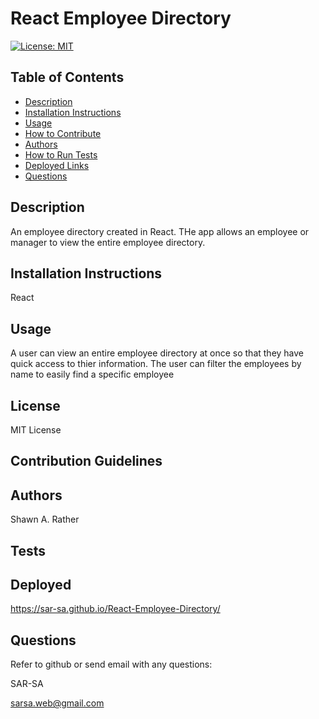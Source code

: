 # React Employee Directory

[![License: MIT](https://img.shields.io/badge/License-MIT-yellow.svg)](https://opensource.org/licenses/MIT)
## Table of Contents
- [Description](#descriptiongo)
- [Installation Instructions](#installgo)
- [Usage](#usagego)
- [How to Contribute](#contrigo)
- [Authors](#authorgo)
- [How to Run Tests](#testsgo)
- [Deployed Links](#deployedgo)
- [Questions](#contactgo)
        
## Description<a id='descriptiongo'></a>

An employee directory created in React. THe app allows an employee or manager to view the entire employee directory.

## Installation Instructions<a id="installgo"></a>

React
## Usage<a id="usagego"></a>

A user can view an entire employee directory at once so that they have quick access to thier information. The user can filter the employees by name to easily find a specific employee
## License<a id="licensego"></a>

MIT License
## Contribution Guidelines<a id="contrigo"></a>


## Authors<a id="authorgo"></a>

Shawn A. Rather
## Tests<a id="testsgo"></a>


## Deployed<a id="deployedgo"></a>

https://sar-sa.github.io/React-Employee-Directory/
## Questions<a id="contactgo"></a>

Refer to github or send email with any questions:

SAR-SA

sarsa.web@gmail.com
